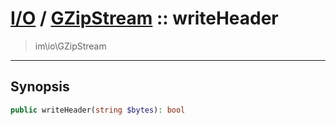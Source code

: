 # [I/O](io.md) / [GZipStream](io-GZipStream.md) :: writeHeader
 > im\io\GZipStream
____

## Synopsis
```php
public writeHeader(string $bytes): bool
```
